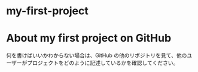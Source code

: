 # my-first-project
# About my first project on GitHub
何を書けばいいかわからない場合は、GitHub の他のリポジトリを見て、他のユーザーがプロジェクトをどのように記述しているかを確認してください。
